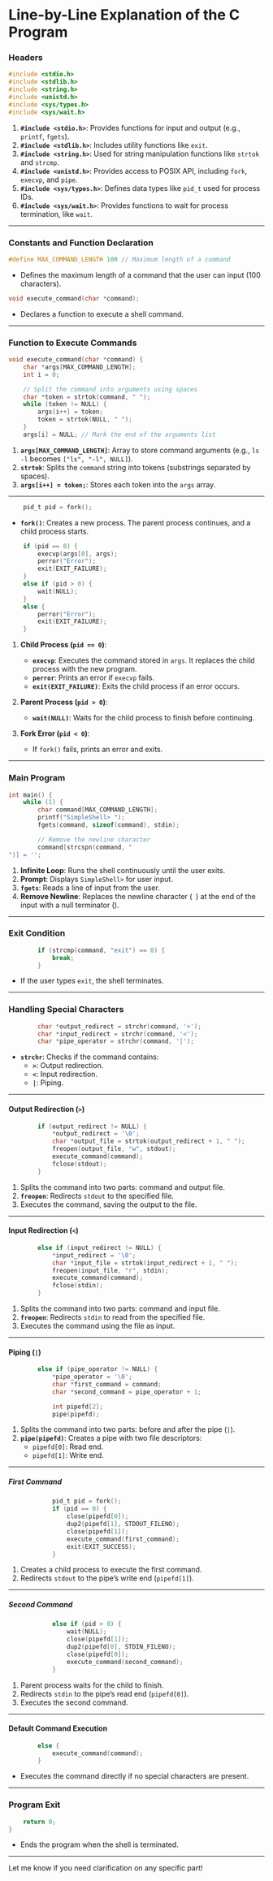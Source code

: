 
# Line-by-Line Explanation of the C Program

### **Headers**
```c
#include <stdio.h>
#include <stdlib.h>
#include <string.h>
#include <unistd.h>
#include <sys/types.h>
#include <sys/wait.h>
```
1. **`#include <stdio.h>`**: Provides functions for input and output (e.g., `printf`, `fgets`).
2. **`#include <stdlib.h>`**: Includes utility functions like `exit`.
3. **`#include <string.h>`**: Used for string manipulation functions like `strtok` and `strcmp`.
4. **`#include <unistd.h>`**: Provides access to POSIX API, including `fork`, `execvp`, and `pipe`.
5. **`#include <sys/types.h>`**: Defines data types like `pid_t` used for process IDs.
6. **`#include <sys/wait.h>`**: Provides functions to wait for process termination, like `wait`.

---

### **Constants and Function Declaration**
```c
#define MAX_COMMAND_LENGTH 100 // Maximum length of a command
```
- Defines the maximum length of a command that the user can input (100 characters).
  
```c
void execute_command(char *command);
```
- Declares a function to execute a shell command.

---

### **Function to Execute Commands**
```c
void execute_command(char *command) {
    char *args[MAX_COMMAND_LENGTH];
    int i = 0;

    // Split the command into arguments using spaces
    char *token = strtok(command, " ");
    while (token != NULL) {
        args[i++] = token;
        token = strtok(NULL, " ");
    }
    args[i] = NULL; // Mark the end of the arguments list
```
1. **`args[MAX_COMMAND_LENGTH]`**: Array to store command arguments (e.g., `ls -l` becomes `["ls", "-l", NULL]`).
2. **`strtok`**: Splits the `command` string into tokens (substrings separated by spaces).
3. **`args[i++] = token;`**: Stores each token into the `args` array.

---

```c
    pid_t pid = fork();
```
- **`fork()`**: Creates a new process. The parent process continues, and a child process starts.

```c
    if (pid == 0) {
        execvp(args[0], args);
        perror("Error");
        exit(EXIT_FAILURE);
    }
    else if (pid > 0) {
        wait(NULL);
    }
    else {
        perror("Error");
        exit(EXIT_FAILURE);
    }
```
1. **Child Process (`pid == 0`)**:
   - **`execvp`**: Executes the command stored in `args`. It replaces the child process with the new program.
   - **`perror`**: Prints an error if `execvp` fails.
   - **`exit(EXIT_FAILURE)`**: Exits the child process if an error occurs.

2. **Parent Process (`pid > 0`)**:
   - **`wait(NULL)`**: Waits for the child process to finish before continuing.

3. **Fork Error (`pid < 0`)**:
   - If `fork()` fails, prints an error and exits.

---

### **Main Program**
```c
int main() {
    while (1) {
        char command[MAX_COMMAND_LENGTH];
        printf("SimpleShell> ");
        fgets(command, sizeof(command), stdin);

        // Remove the newline character
        command[strcspn(command, "
")] = ' ';
```
1. **Infinite Loop**: Runs the shell continuously until the user exits.
2. **Prompt**: Displays `SimpleShell>` for user input.
3. **`fgets`**: Reads a line of input from the user.
4. **Remove Newline**: Replaces the newline character (`
`) at the end of the input with a null terminator (` `).

---

### **Exit Condition**
```c
        if (strcmp(command, "exit") == 0) {
            break;
        }
```
- If the user types `exit`, the shell terminates.

---

### **Handling Special Characters**
```c
        char *output_redirect = strchr(command, '>');
        char *input_redirect = strchr(command, '<');
        char *pipe_operator = strchr(command, '|');
```
- **`strchr`**: Checks if the command contains:
  - **`>`**: Output redirection.
  - **`<`**: Input redirection.
  - **`|`**: Piping.

---

#### **Output Redirection (`>`)**
```c
        if (output_redirect != NULL) {
            *output_redirect = '\0';
            char *output_file = strtok(output_redirect + 1, " ");
            freopen(output_file, "w", stdout);
            execute_command(command);
            fclose(stdout);
        }
```
1. Splits the command into two parts: command and output file.
2. **`freopen`**: Redirects `stdout` to the specified file.
3. Executes the command, saving the output to the file.

---

#### **Input Redirection (`<`)**
```c
        else if (input_redirect != NULL) {
            *input_redirect = '\0';
            char *input_file = strtok(input_redirect + 1, " ");
            freopen(input_file, "r", stdin);
            execute_command(command);
            fclose(stdin);
        }
```
1. Splits the command into two parts: command and input file.
2. **`freopen`**: Redirects `stdin` to read from the specified file.
3. Executes the command using the file as input.

---

#### **Piping (`|`)**
```c
        else if (pipe_operator != NULL) {
            *pipe_operator = '\0';
            char *first_command = command;
            char *second_command = pipe_operator + 1;

            int pipefd[2];
            pipe(pipefd);
```
1. Splits the command into two parts: before and after the pipe (`|`).
2. **`pipe(pipefd)`**: Creates a pipe with two file descriptors:
   - `pipefd[0]`: Read end.
   - `pipefd[1]`: Write end.

---

##### **First Command**
```c
            pid_t pid = fork();
            if (pid == 0) {
                close(pipefd[0]);
                dup2(pipefd[1], STDOUT_FILENO);
                close(pipefd[1]);
                execute_command(first_command);
                exit(EXIT_SUCCESS);
            }
```
1. Creates a child process to execute the first command.
2. Redirects `stdout` to the pipe’s write end (`pipefd[1]`).

---

##### **Second Command**
```c
            else if (pid > 0) {
                wait(NULL);
                close(pipefd[1]);
                dup2(pipefd[0], STDIN_FILENO);
                close(pipefd[0]);
                execute_command(second_command);
            }
```
1. Parent process waits for the child to finish.
2. Redirects `stdin` to the pipe’s read end (`pipefd[0]`).
3. Executes the second command.

---

#### **Default Command Execution**
```c
        else {
            execute_command(command);
        }
```
- Executes the command directly if no special characters are present.

---

### **Program Exit**
```c
    return 0;
}
```
- Ends the program when the shell is terminated.

---

Let me know if you need clarification on any specific part!
